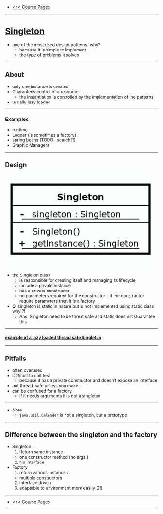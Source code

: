 - [<<< Course Pages](../README.md)
---
# <u>Singleton</u>
- one of the most used design patterns. why?
    - because it is simple to implement
    - the type of problems it solves
----
## About 
- only one instance is created
- Guarantees control of a resource 
    - the instantiation is controlled by the implementation of the patterns
- usually lazy loaded
---
### Examples
- runtime
- Logger (is sometimes a factory)
- spring beans (TODO:: search?!)
- Graphic Managers
---
## Design 
![Singleton UML](../media/1.PNG)


- the Singleton class
  - is responsible for creating itself and managing its lifecycle
  - include a private instance
  - has a private constructor 
  - no parameters required for the constructor
        - if the constructor require parameters then it is a factory 
- Q. singleton is static in nature but is not implemented using static class why ?!
  - Ans. Singleton need to be threat safe and static does not Guarantee this
---
#### [example of a lazy loaded thread safe Singleton](../../../src/Creational/Singleton/DbSingleton.java)

----
## Pitfalls
- often overused
- Difficult to unit test
  - because it has a private constructor and doesn't expose an interface
- not thread-safe unless you make it
- can be confused for a factory
  - if it needs arguments it is not a singleton
----
- Note
  - `java.util.Calender` is not a singleton, but a prototype
---
## Difference between the singleton and the factory
- Singleton :
  1. Return same instance
    - one constructor method (no args.)
  2. No interface
- Factory 
  1. return various instances 
    - multiple constructors 
  2. interface driven
  3. adaptable to environment more easily (?!)
----
- [<<< Course Pages](../README.md)
---
